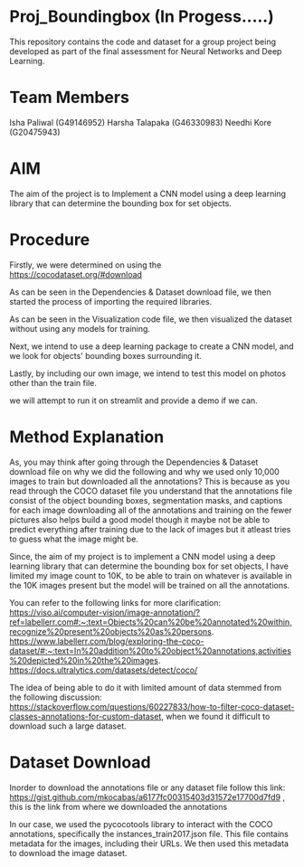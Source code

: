 # Proj_Boundingbox (In Progess.....)
This repository contains the code and dataset for a group project being developed as part of the final assessment for Neural Networks and Deep Learning.

# Team Members
Isha Paliwal (G49146952)
Harsha Talapaka (G46330983)
Needhi Kore (G20475943)

# AIM
The aim of the project is to Implement a CNN model using a deep learning library that can determine the bounding box for set objects. 

# Procedure
Firstly, we were determined on using the https://cocodataset.org/#download

As can be seen in the Dependencies & Dataset download file, we then started the process of importing the required libraries.

As can be seen in the Visualization code file, we then visualized the dataset without using any models for training.

Next, we intend to use a deep learning package to create a CNN model, and we look for objects' bounding boxes surrounding it.

Lastly, by including our own image, we intend to test this model on photos other than the train file.

we will attempt to run it on streamlit and provide a demo if we can.

# Method Explanation
As, you may think after going through the Dependencies & Dataset download file on why we did the following and why we used only 10,000 images to train but downloaded all the annotations?
This is because as you read through the COCO dataset file you understand that the annotations file consist of the object bounding boxes, segmentation masks, and captions for each image downloading all of the annotations and training on the fewer pictures also helps build a good model though it maybe not be able to predict everything after training due to the lack of images but it atleast tries to guess what the image might be.

Since, the aim of my project is to implement a CNN model using a deep learning library that can determine the bounding box for set objects, I have limited my image count to 10K, to be able to train on whatever is available in the 10K images present but the model will be trained on all the annotations.

You can refer to the following links for more clarification:
https://viso.ai/computer-vision/image-annotation/?ref=labellerr.com#:~:text=Objects%20can%20be%20annotated%20within,recognize%20present%20objects%20as%20persons. 
https://www.labellerr.com/blog/exploring-the-coco-dataset/#:~:text=In%20addition%20to%20object%20annotations,activities%20depicted%20in%20the%20images.
https://docs.ultralytics.com/datasets/detect/coco/

The idea of being able to do it with limited amount of data stemmed from the following discussion: https://stackoverflow.com/questions/60227833/how-to-filter-coco-dataset-classes-annotations-for-custom-dataset, when we found it difficult to download such a large dataset.

# Dataset Download
Inorder to download the annotations file or any dataset file follow this link: https://gist.github.com/mkocabas/a6177fc00315403d31572e17700d7fd9 , this is the link from where we downloaded the annotations 


In our case, we used the pycocotools library to interact with the COCO annotations, specifically the instances_train2017.json file. This file contains metadata for the images, including their URLs. We then used this metadata to download the image dataset.
